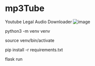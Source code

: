 # mp3Tube
Youtube Legal Audio Downloader
![image](https://github.com/user-attachments/assets/3acfb179-db9a-40b4-8546-ed11d7ad4278)


python3 -m venv venv

source venv/bin/activate

pip install -r requirements.txt


flask run

